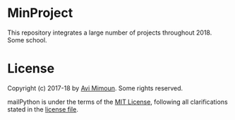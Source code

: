 # MinProject
This repository integrates a large number of projects throughout 2018.
</br>
Some school.

# License

Copyright (c) 2017-18 by [Avi Mimoun](mailto:contact@avim.eu).
Some rights reserved.

mailPython is under the terms of the [MIT License](https://wikipedia.org/wiki/MIT_License), following all clarifications stated in the [license file](https://raw.githubusercontent.com/av1m/minProject/master/LICENSE).
